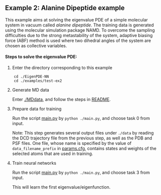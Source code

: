 ## Example 2: Alanine Dipeptide example 

This example aims at solving the eigenvalue PDE of a simple molecular system in vacuum called *alanine dipeptide*.  The training data is generated using the molecular simulation package NAMD. To overcome the sampling difficulties due to the strong metastability of the system, adaptive biasing force (ABF) method is used where two dihedral angles of the system are chosen as collective variables.

#### Steps to solve the eigenvalue PDE:

1. Enter the directory corresponding to this example

```
    cd ./EigenPDE-NN
    cd ./examples/test-ex2
```

2. Generate MD data

	Enter [./MDdata](./MDdata), and follow the steps in [README](./MDdata/README.md).

3. Prepare data for training 

	  Run the script [main.py](./main.py) by `python ./main.py`, and choose task 0 from input.

	  Note: This step generates several output files under `./data` by reading the DCD trajectory file from the previous step, as well as the PDB and PSF files. One file, whose name is specified by the value of `data_filename_prefix` in [params.cfg](./params.cfg), contains states and weights of the selected atoms that are used in training.

4. Train neural networks

	  Run the script [main.py](./main.py) by `python ./main.py`, and choose task 3 from input.

	  This will learn the first eigenvalue/eigenfunction.

